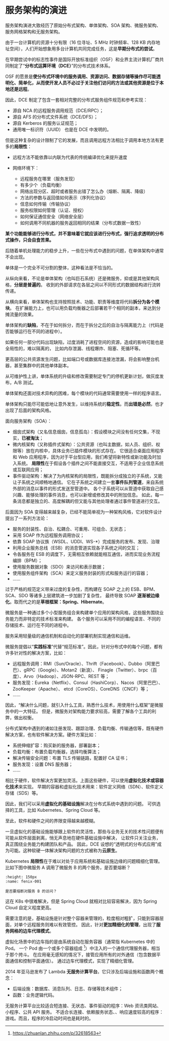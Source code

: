 # 服务架构的演进

服务架构演进大致经历了原始分布式架构、单体架构、SOA 架构、微服务架构、服务网格架构和无服务架构。

由于一台计算机的资源十分有限（16 位寻址、5 MHz 时钟频率、128 KB 内存地址空间），人们开始想象用多台计算机共同完成任务，这是**早期分布式的尝试**。

在早期尝试中的标志性事件是国际开放标准组织（OSF）和业界主流计算机厂商共同制定了“**分布式运算环境（DCE）**”的分布式技术体系。

OSF 的愿景是**使分布式环境中的服务调用、资源访问、数据存储等操作尽可能透明化、简单化，从而使开发人员不必过于关注他们访问的方法或其他资源是位于本地还是远程**。

因此，DCE 制定了包含一套相对完整的分布式服务组件规范和参考实现：

- 源自 NCA 的远程服务调用规范（DCE/RPC）；
- 源自 AFS 的分布式文件系统（DCE/DFS）；
- 源自 Kerberos 的服务认证规范；
- 通用唯一标识符（UUID） 也是在 DCE 中发明的。

但是这种复杂的设计限制了它的发展，而且调用远程方法相比于调用本地方法有更多的**局限性**：

- 远程方法不能依靠以内联为代表的传统编译优化来提升速度
- 网络环境下：
  
  - 远程服务在哪里（服务发现）
  - 有多少个（负载均衡）
  - 网络出现分区、超时或者服务出错了怎么办（熔断、隔离、降级）
  - 方法的参数与返回值如何表示（序列化协议）
  - 信息如何传输（传输协议）
  - 服务权限如何管理（认证、授权）
  - 如何保证通信安全（网络安全层）
  - 如何调用不同机器的服务返回相同的结果（分布式数据一致性）

**某个功能能够进行分布式，并不意味着它就应该进行分布式，强行追求透明的分布式操作，只会自食苦果。**

后随着单机处理能力的稳步上升，一些在分布式中遇到的问题，在单体架构中通常不会出现。

单体是一个完全不可分割的整体，这种看法是不恰当的。

从纵向来看，不论是单体架构（也叫巨石系统）还是微服务，抑或是其他架构风格，**分层是普遍的**。
收到的外部请求在各层之间以不同形式的数据结构进行流转传递。

从横向来看，单体架构也支持按照技术、功能、职责等维度将代码**拆分为各个模块**。
在扩展能力上，也可以用负载均衡器之后部署若干个相同的副本，来达到分摊流量的效果。

单体架构的**缺陷**，不在于如何拆分，而在于拆分之后的自治与隔离能力上（代码是否能够运行在不同的进程中）。

如果任何一部分代码出现缺陷，过度消耗了进程空间的资源，造成的影响可能也是全局性的，难以隔离的，
比如内存泄漏、线程爆炸、阻塞、死循环等。

更高层的公共资源发生问题，比如端口号或数据库连接池泄漏，将会影响整台机器，甚至集群中的其他单体副本。

从可维护性上讲，单体系统的升级和修改需要制定专门的停机更新计划，做灰度发布，A/B 测试。

单体架构还面对技术异构的困难，每个模块的代码通常需要使用一样的程序语言。

单体架构只能尽可能低地让意外发生，以维持系统的**稳定性**。而**出错是必然**，也才出现了后面的架构风格。

面向服务架构（SOA）：

- 烟囱式架构（又名信息烟囱，信息孤岛）：假设模块之间没有任何交集，不现实，**已被淘汰**；
- 微内核架构（又称插件式架构）：公共资源（也叫主数据，如人员、组织、权限等）放在内核中，具体业务已插件模块的形式存在。
  它很适合桌面应用程序和 Web 应用程序，因为对于平台型应用，我们希望将新特性或新功能及时加入系统。
  **局限性**在于假设各个插件之间不能直接交互，不适用于企业信息系统或互联网应用；
- 事件驱动架构：解决了为内核架构的局限性，既能拆分成独立的子系统，又能让子系统之间顺畅地通信。
  它在子系统之间建立一套**事件队列管道**，来自系统外部的消息以事件的形式发送至管道中。
  各个子系统可以从管道中获取自己感兴趣、能够处理的事件消息，也可以新增或修改其中的附加信息。
  如此，每一条消息都是独立的、高度解耦的但又能与其他处理者通过事件管道进行交互。

后面因为 SOA 变得越来越复杂，已经不能简单视为一种架构风格，它对软件设计提出了一系列方法论：

- 服务的封装性、自治、松耦合、可重用、可组合、无状态；
- 采用 SOAP 作为远程服务调用协议；
- 依靠 SOAP 协议族（WSDL、UDDI、WS-*）完成服务的发布、发现、治理
- 利用企业服务总线（ESB）的消息管道实现各子系统之间的交互；
- 令各服务在 ESB 的调度下，无需相互依赖就能相互通信，进而实现业务流程编排（BPM）；
- 使用服务数据对象（SDO）来访问和表示数据；
- 使用服务组件架构（SCA）来定义服务封装的形式和服务运行的容器；
- ……

过于严格的规范定义带来过度的复杂性，而构建在 SOAP 之上的 ESB、BPM、SCA、SDO 等诸多上层建筑进一步加剧了复杂性，
最终导致 SOAP **逐渐被边缘化**。取而代之的是**草根框架：Spring、Hibernate**。

微服务是一种通过多个小型服务组合来构建单个应用的架构风格，这些服务围绕业务能力而非特定的技术标准来构建。
各个服务可以采用不同的编程语言、不同的存储技术、运行在不同的进程中。

服务采用轻量级的通信机制和自动化的部署机制实现通信和运维。

微服务提倡以“**实践标准**”代替“规范标准”。因此，针对分布式中的每个问题，都有许多针对性的解决方案，比如：

- 远程服务调用：RMI（Sun/Oracle）、Thrift（Facebook）、Dubbo（阿里巴巴）、gRPC（Google）、Motan2（新浪）、
  Finagle（Twitter）、brpc（百度）、Arvo（Hadoop）、JSON-RPC、REST 等；
- 服务发现：Eureka（Netflix）、Consul（HashiCorp）、Nacos（阿里巴巴）、ZooKeeper（Apache）、
  etcd（CoreOS）、CoreDNS（CNCF）等；
- ……

因此，“解决什么问题，就引入什么工具，熟悉什么技术，用使用什么框架”是微服务中的一大特征。
但是，微服务对架构能力要求较高，需要了解各个工具的利弊，做出权衡。

分布式架构中遇到的诸如注册发现、跟踪治理、负载均衡、传输通信等，既有硬件解决方案，也有软件解决方案。硬件方案比如：

- 系统伸缩扩容：购买新的服务器，部署副本；
- 负载均衡：布置负载均衡器，选择均衡算法；
- 解决传输安全问题：布置 TLS 传输链路，配置好 CA 证书；
- 服务发现：设置 DNS 服务器；
- ……

相比于硬件，软件解决方案更加灵活。上面这些硬件，可以使用**虚拟化技术或容器化技术**来实现。
早期的容器和虚拟化技术用来：软件定义网络（SDN）、软件定义存储（SDS）等。

因此，我们可以采用**虚拟化的基础设施**解决在分布式系统中遇到的问题。
可供选择的工具，比如 Kubernetes、Spring Cloud 等。

至此，软件和硬件之间的界限变得越来越模糊。

一旦虚拟化的基础设施能够跟上软件的灵活性，那些与业务无关的技术性问题便有可能从软件层面剥离，悄无声息地在硬件基础设施中解决，
让软件只关注业务，真正围绕业务能力构建团队和产品。
因此，DCE 设想的“透明式的分布式应用”成为可能。这种软硬一体解决架构问题的方式被称为**云原生**。

Kubernetes **局限性**在于难以对处于应用系统和基础设施边缘的问题精细化管理。
比如下图中微服务 A 调用了微服务 B 的两个服务，是否要熔断？

```{figure} ../../../_static/images/fenix-001.png
:height: 150px
:name: fenix-001

是否要熔断对服务 B 的访问？
```

这在 K8s 中很难解决，但是 Spring Cloud 就相对比较容易解决，因为 Spring Cloud 自定义程度更高。

需要注意的是，基础设施是针对整个容器来管理的，粒度相对粗犷，只能到容器层面，对单个远程服务则难以有效管控。
因此，针对**更加精细化的管理**，出现了**服务网格的边车代理模式**。

虚拟化场景中的边车指的是由系统自动在服务容器（通常指 Kubernetes 中的 Pod。
一个 Pod 由一个或多个容器组成 [^ref2112122001]）中注入的一个通信代理服务器，相当于那个挎斗。
在应用毫无感知的情况下，接管应用所有的对外通信（包含数据平面通信和控制平面通信）。
通过边车代理模式，实现了精细化管理。

[^ref2112122001]: https://zhuanlan.zhihu.com/p/32618563

2014 年亚马逊发布了 Lambda **无服务计算平台**。它只涉及后端设施和函数两个概念：

- 后端设施：数据库、消息队列、日志、存储等技术组件；
- 函数：业务逻辑代码。

无服务计算平台比较适合短连接、无状态、事件驱动的程序：Web 资讯类网站、小程序、公共 API 服务。
不适合长连接、依赖服务状态、、响应速度较高的程序：游戏。而且，程序的冷启动时间也是耗时的。
